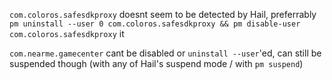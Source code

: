 `com.coloros.safesdkproxy` doesnt seem to be detected by Hail, preferrably `pm uninstall --user 0 com.coloros.safesdkproxy && pm disable-user com.coloros.safesdkproxy` it

`com.nearme.gamecenter` cant be disabled or `uninstall --user`'ed, can still be suspended though (with any of Hail's suspend mode / with `pm suspend`)
